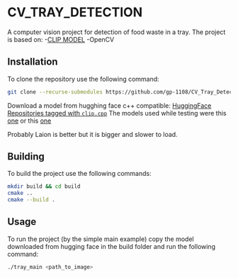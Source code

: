 # CV_TRAY_DETECTION
A computer vision project for detection of food waste in a tray.
The project is based on:
-[CLIP MODEL](https://huggingface.co/openai/clip-vit-base-patch32)
-OpenCV

## Installation
To clone the repository use the following command:
```bash
git clone --recurse-submodules https://github.com/gp-1108/CV_Tray_Detection.git
```

Download a model from hugghing face c++ compatible:
[HuggingFace Repositories tagged with `clip.cpp`](https://huggingface.co/models?other=clip.cpp)
The models used while testing were this [one](https://huggingface.co/Green-Sky/ggml_openai_clip-vit-base-patch32/blob/main/openai_clip-vit-base-patch32.ggmlv0.f16.bin) or this [one](https://huggingface.co/Green-Sky/ggml_laion_clip-vit-b-32-laion2b-s34b-b79k/blob/main/laion_clip-vit-b-32-laion2b-s34b-b79k.ggmlv0.f16.bin)

Probably Laion is better but it is bigger and slower to load.

## Building
To build the project use the following commands:
```bash
mkdir build && cd build
cmake ..
cmake --build .
```

## Usage
To run the project (by the simple main example) copy the model downloaded from hugging face in the build folder and run the following command:
```bash
./tray_main <path_to_image>
```

